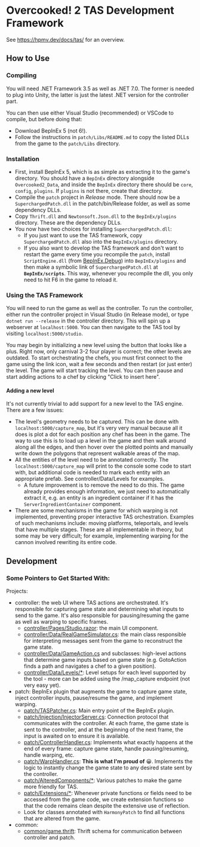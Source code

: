 # Overcooked! 2 TAS Development Framework

See https://hpmv.dev/docs/tas/ for an overview.

## How to Use

### Compiling

You will need .NET Framework 3.5 as well as .NET 7.0. The former is needed to plug into Unity, the latter is just the latest .NET version for the controller part.

You can then use either Visual Studio (recommended) or VSCode to compile, but before doing that:

* Download BepInEx 5 (not 6!).
* Follow the instructions in `patch/Libs/README.md` to copy the listed DLLs from the game to the `patch/Libs` directory.

### Installation

* First, install BepInEx 5, which is as simple as extracting it to the game's directory. You should have a `BepInEx` directory alongside `Overcooked2_Data`, and inside the `BepInEx` directory there should be `core`, `config`, `plugins`. If `plugins` is not there, create that directory.
* Compile the `patch` project in *Release* mode. There should now be a `SuperchargedPatch.dll` in the patch/bin/Release folder, as well as some dependency DLLs.
* Copy `Thrift.dll` and `Newtonsoft.Json.dll` to the `BepInEx/plugins` directory. These are the dependency DLLs.
* You now have two choices for installing `SuperchargedPatch.dll`:
  * If you just want to use the TAS framework, copy `SuperchargedPatch.dll` also into the `BepInEx/plugins` directory.
  * If you also want to develop the TAS framework and don't want to restart the game every time you recompile the `patch`, install `ScriptEngine.dll` (from [BepInEx.Debug](https://github.com/BepInEx/BepInEx.Debug)) into `BepInEx/plugins` and then make a symbolic link of `SuperchargedPatch.dll` at **`BepInEx/scripts`**. This way, whenever you recompile the dll, you only need to hit F6 in the game to reload it.

### Using the TAS Framework
You will need to run the game as well as the controller. To run the controller, either run the controller project in Visual Studio (in Release mode), or type `dotnet run --release` in the controller directory. This will spin up a webserver at `localhost:5000`. You can then navigate to the TAS tool by visiting `localhost:5000/studio`.

You may begin by initializing a new level using the button that looks like a plus. Right now, only carnival 3-2 four player is correct; the other levels are outdated. To start orchestrating the chefs, you must first connect to the game using the link icon, wait a few seconds and then restart (or just enter) the level. The game will start tracking the level. You can then pause and start adding actions to a chef by clicking "Click to insert here".

#### Adding a new level
It's not currently trivial to add support for a new level to the TAS engine. There are a few issues:
* The level's geometry needs to be captured. This can be done with `localhost:5000/capture_map`, but it's very very manual because all it does is plot a dot for each position any chef has been in the game. The way to use this is to load up a level in the game and then walk around along all the edges, and then hover over the plotted points and manually write down the polygons that represent walkable areas of the map.
* All the entities of the level need to be annotated correctly. The `localhost:5000/capture_map` will print to the console some code to start with, but additional code is needed to mark each entity with an appropriate prefab. See controller/Data/Levels for examples.
  * A future improvement is to remove the need to do this. The game already provides enough information, we just need to automatically extract it, e.g. an entity is an ingredient container if it has the `ServerIngredientContainer` component.
* There are some mechanisms in the game for which warping is not implemented, preventing proper interactive TAS orchestration. Examples of such mechanisms include: moving platforms, teleportals, and levels that have multiple stages. These are all implementable in theory, but some may be very difficult; for example, implementing warping for the cannon involved rewriting its entire code.


## Development

### Some Pointers to Get Started With:

Projects:

* controller: the web UI where TAS actions are orchestrated. It's responsible for capturing game state and determining what inputs to send to the game. It's also responsible for pausing/resuming the game as well as warping to specific frames.
  * [controller/Pages/Studio.razor](controller/Pages/Studio.razor): the main UI component.
  * [controller/Data/RealGameSimulator.cs](controller/Data/RealGameSimulator.cs): the main class responsible for interpreting messages sent from the game to reconstruct the game state.
  * [controller/Data/GameAction.cs](controller/Data/GameAction.cs) and subclasses: high-level actions that determine game inputs based on game state (e.g. GotoAction finds a path and navigates a chef to a given position).
  * [controller/Data/Levels/*](controller/Data/Levels): Level setups for each level supported by the tool - more can be added using the /map_capture endpoint (not very easy yet).
* patch: BepInEx plugin that augments the game to capture game state, inject controller inputs, pause/resume the game, and implement warping.
  * [patch/TASPatcher.cs](patch/TASPatcher.cs): Main entry point of the BepInEx plugin.
  * [patch/Injection/InjectorServer.cs](patch/Injection/InjectorServer.cs): Connection protocol that communicates with the controller. At each frame, the game state is sent to the controller, and at the beginning of the next frame, the input is awaited on to ensure it is available.
  * [patch/ControllerHandler.cs](patch/ControllerHandler.cs): Implements what exactly happens at the end of every frame: capture game state, handle pausing/resuming, handle warping, etc.
  * [patch/WarpHandler.cs](patch/WarpHandler.cs): **This is what I'm proud of** 😀. Implements the logic to instantly change the game state to any desired state sent by the controller.
  * [patch/AlteredComponents/*](patch/AlteredComponents): Various patches to make the game more friendly for TAS.
  * [patch/Extensions/*](patch/Extensions): Whenever private functions or fields need to be accessed from the game code, we create extension functions so that the code remains clean despite the extensive use of reflection.
  * Look for classes annotated with `HarmonyPatch` to find all functions that are altered from the game.
* common:
  * [common/game.thrift](common/game.thrift): Thrift schema for communication between controller and patch.
